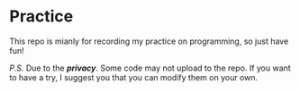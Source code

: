 # Practice

This repo is mianly for recording my practice on programming, so just have fun!

*P.S.* Due to the ***privacy***. Some code may not upload to the repo. If you want to have a try, I suggest you that you can modify them on your own.
